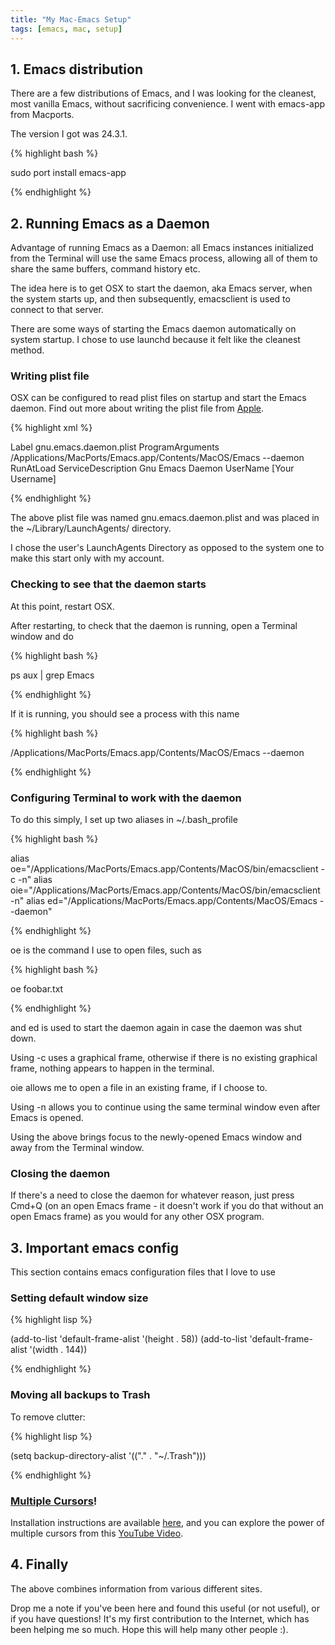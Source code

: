 ```yaml
---
title: "My Mac-Emacs Setup"
tags: [emacs, mac, setup]
---
```

## 1. Emacs distribution

There are a few distributions of Emacs, and I was looking for the cleanest, most vanilla Emacs, without sacrificing convenience. I went with emacs-app from Macports.

The version I got was 24.3.1.

{% highlight bash %}

sudo port install emacs-app

{% endhighlight %}

## 2. Running Emacs as a Daemon

Advantage of running Emacs as a Daemon: all Emacs instances initialized from the Terminal will use the same Emacs process, allowing all of them to share the same buffers, command history etc.

The idea here is to get OSX to start the daemon, aka Emacs server, when the system starts up, and then subsequently, emacsclient is used to connect to that server.

There are some ways of starting the Emacs daemon automatically on system startup. I chose to use launchd because it felt like the cleanest method. 

### Writing plist file

OSX can be configured to read plist files on startup and start the Emacs daemon. Find out more about writing the plist file from [Apple](https://developer.apple.com/library/mac/documentation/MacOSX/Conceptual/BPSystemStartup/Chapters/CreatingLaunchdJobs.html).

{% highlight xml %}

<?xml version="1.0" encoding="UTF-8"?>
<!DOCTYPE plist PUBLIC "-//Apple//DTD PLIST 1.0//EN" "http://www.apple.com/DTDs/PropertyList-1.0.dtd">
<plist version="1.0">
<dict>
  <key>Label</key>
  <string>gnu.emacs.daemon.plist</string>
  <key>ProgramArguments</key>
  <array>
    <string>/Applications/MacPorts/Emacs.app/Contents/MacOS/Emacs</string>
    <string>--daemon</string>
  </array>
  <key>RunAtLoad</key>
  <true/>
  <key>ServiceDescription</key>
  <string>Gnu Emacs Daemon</string>
  <key>UserName</key>
  <string>[Your Username]</string>
</dict>
</plist>

{% endhighlight %}

The above plist file was named gnu.emacs.daemon.plist and was placed in the ~/Library/LaunchAgents/ directory.

I chose the user's LaunchAgents Directory as opposed to the system one to make this start only with my account.

### Checking to see that the daemon starts

At this point, restart OSX.

After restarting, to check that the daemon is running, open a Terminal window and do

{% highlight bash %}

ps aux | grep Emacs

{% endhighlight %}

If it is running, you should see a process with this name

{% highlight bash %}

/Applications/MacPorts/Emacs.app/Contents/MacOS/Emacs --daemon

{% endhighlight %}

### Configuring Terminal to work with the daemon

To do this simply, I set up two aliases in ~/.bash_profile

{% highlight bash %}

alias oe="/Applications/MacPorts/Emacs.app/Contents/MacOS/bin/emacsclient -c -n"
alias oie="/Applications/MacPorts/Emacs.app/Contents/MacOS/bin/emacsclient -n"
alias ed="/Applications/MacPorts/Emacs.app/Contents/MacOS/Emacs --daemon"

{% endhighlight %}

oe is the command I use to open files, such as

{% highlight bash %}

oe foobar.txt

{% endhighlight %}

and ed is used to start the daemon again in case the daemon was shut down.

Using -c uses a graphical frame, otherwise if there is no existing graphical frame, nothing appears to happen in the terminal.

oie allows me to open a file in an existing frame, if I choose to.

Using -n allows you to continue using the same terminal window even after Emacs is opened.

Using the above brings focus to the newly-opened Emacs window and away from the Terminal window.

### Closing the daemon

If there's a need to close the daemon for whatever reason, just press Cmd+Q (on an open Emacs frame - it doesn't work if you do that without an open Emacs frame) as you would for any other OSX program.

## 3. Important emacs config

This section contains emacs configuration files that I love to use

### Setting default window size

{% highlight lisp %}

(add-to-list 'default-frame-alist '(height . 58))
(add-to-list 'default-frame-alist '(width . 144))

{% endhighlight %}

### Moving all backups to Trash

To remove clutter:

{% highlight lisp %}

(setq backup-directory-alist '(("." . "~/.Trash")))

{% endhighlight %}

### [Multiple Cursors](https://github.com/emacsmirror/multiple-cursors)!

Installation instructions are available [here](https://github.com/emacsmirror/multiple-cursors), and you can explore the power of multiple cursors from this [YouTube Video](http://emacsrocks.com/e13.html).

## 4. Finally

The above combines information from various different sites.

Drop me a note if you've been here and found this useful (or not useful), or if you have questions! It's my first contribution to the Internet, which has been helping me so much. Hope this will help many other people :).
